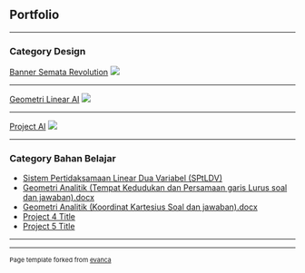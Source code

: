 ## Portfolio

---

### Category Design 

[Banner Semata Revolution](/sample_page)
<img src="https://drive.google.com/file/d/1I0r468s4DRYXfAPh2rglTNBjVA2bsoY9/view?usp=sharing"/>

---
[Geometri Linear AI](/pdf/sample_presentation.pdf)
<img src="https://drive.google.com/file/d/1j72N0blNxvFb313KhrKYDafRWGKN-bVh/view?usp=sharing"/>

---
[Project AI](http://example.com/)
<img src="https://drive.google.com/file/d/1ykRrJfk7p5yDO1gfl-OYRSAESb6CfD0N/view?usp=sharing"/>

---

### Category Bahan Belajar

- [Sistem Pertidaksamaan Linear Dua Variabel (SPtLDV)](https://www.academia.edu/43037610/Sistem_Pertidaksamaan_Linear_Dua_Variabel_SPtLDV_)
- [Geometri Analitik (Tempat Kedudukan dan Persamaan garis Lurus soal dan jawaban).docx](https://www.academia.edu/38372072/Geometri_Analitik_Tempat_Kedudukan_dan_Persamaan_garis_Lurus_soal_dan_jawaban_docx)
- [Geometri Analitik (Koordinat Kartesius Soal dan jawaban).docx](https://www.academia.edu/38372029/Geometri_Analitik_Koordinat_Kartesius_Soal_dan_jawaban_docx)
- [Project 4 Title](http://example.com/)
- [Project 5 Title](http://example.com/)

---




---
<p style="font-size:11px">Page template forked from <a href="https://github.com/evanca/quick-portfolio">evanca</a></p>
<!-- Remove above link if you don't want to attibute -->
